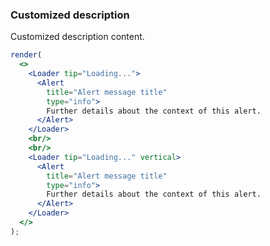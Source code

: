 ### Customized description

Customized description content.

<!--start-code-->

```jsx
render(
  <>
    <Loader tip="Loading...">
      <Alert
        title="Alert message title"
        type="info">
        Further details about the context of this alert.
      </Alert>
    </Loader>
    <br/>
    <br/>
    <Loader tip="Loading..." vertical>
      <Alert
        title="Alert message title"
        type="info">
        Further details about the context of this alert.
      </Alert>
    </Loader>
  </>
);
```

<!--end-code-->

